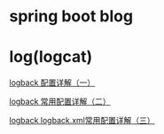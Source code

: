 # spring boot blog



# log(logcat)

[logback 配置详解（一）](http://blog.csdn.net/haidage/article/details/6794509)

[logback 常用配置详解（二） ](http://blog.csdn.net/haidage/article/details/6794529)

[logback logback.xml常用配置详解（三） ](http://blog.csdn.net/haidage/article/details/6794540)